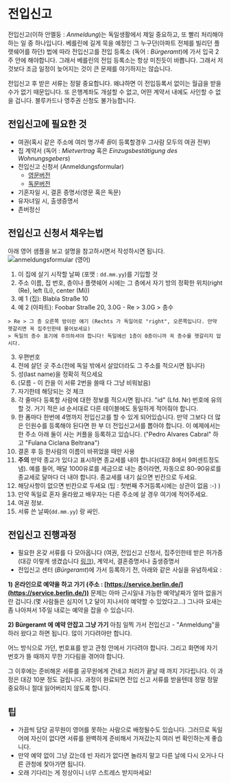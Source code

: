# 전입신고

전입신고(이하 안멜둥 : *Anmeldung*)는 독일생활에서 제일 중요하고, 또 빨리 처리해야 하는 일 중 하나입니다. 베를린에 길게 묵을 예정인 그 누구던(아파트 전체를 빌리던 플랫쉐어를 하던) 법에 따라 전입신고를 전입 등록소 (독어 : *Bürgeramt*)에 가서 입국 2주 안에 해야합니다. 그래서 베를린의 전임 등록소는 항상 미친듯이 바쁩니다. 그래서 저것보다 조금 일정이 늦어지는 것이 큰 문제를 야기하지는 않습니다.

전입신고 후 받은 서류는 정말 중요합니다. 왜냐하면 이 전입등록서 없이는 월급을 받을 수가 없기 때문입니다. 또 은행계좌도 개설할 수 없고, 어떤 계약서 내에도 사인할 수 없을 겁니다. 블루카드나 영주권 신청도 불가능합니다.

## 전입신고에 필요한 것

- 여권(혹시 같은 주소에 여러 명*가족 등*이 등록할경우 그사람 모두의 여권 전부)
- 집 계약서 (독어 : *Mietvertrag* 혹은 *Einzugsbestätigung des Wohnungsgebers*)
- 전입신고 신청서 (Anmeldungsformular)
  - [영문버전](https://github.com/marlonbernardes/awesome-berlin/raw/master/files/anmeldung_en.pdf)
  - [독문버전](https://github.com/marlonbernardes/awesome-berlin/raw/master/files/anmeldung_de.pdf)
- 기혼자일 시, 결혼 증명서(영문 혹은 독문)
- 유자녀일 시, 출생증명서
- 존버정신

## 전입신고 신청서 채우는법

아래 영어 샘플을 보고 설명을 참고하시면서 작성하시면 됩니다.
![anmeldungsformular (영어)](https://cloud.githubusercontent.com/assets/2975955/16777113/9b445a1e-4868-11e6-8fc0-3abd4dc6251d.png)

1. 이 집에 살기 시작할 날짜 (포맷 : `dd.mm.yy`)를 기입할 것
2. 주소 이름, 집 번호, 층이나 플랫쉐어 시에는 그 층에서 자기 방의 정확한 위치(right (Re), left (Li), center (Mi))
  2. 예 1 (집): Blabla Straße 10
  2. 예 2 (아파트): Foobar Straße 20, 3.0G - Re
    > 3.0G > 층수

    > Re > 그 층 오른쪽 방이란 얘기 (Rechts 가 독일어로 "right", 오른쪽입니다. 만약 헷갈리면 꼭 집주인한테 물어보세요)
    > 독일의 층수 표기에 주의하셔야 합니다! 독일에선 1층이 0층이니까 꼭 층수를 헷갈리지 맙시다.
3. 우편번호
4. 전에 살던 곳 주소(전에 독일 밖에서 살았더라도 그 주소를 적으시면 됩니다)
5. 성(last name)을 정확히 적으세요
6. (모름 - 이 칸을 이 서류 2번을 쓸때 다 그냥 비워놨음)
7. 자기한테 해당되는 것 체크
8. 각 줄마다 등록할 사람에 대한 정보를 적으시면 됩니다. "id" (Lfd. Nr) 번호에 유의할 것. 거기 적은 id 순서대로 다른 테이블에도 동일하게 적어줘야 합니다.
9. 한 폼마다 한번에 4명까지 전입신고를 할 수 있게 되어있습니다. 만약 그보다 더 많은 인원수를 등록해야 된다면 한 부 더 전입신고서를 뽑아야 합니다. 이 예제에서는 한 주소 아래 둘이 사는 커플을 등록하고 있습니다. ("Pedro Alvares Cabral" 하고 "Fulana Ciclana Beltrana")
10. 결혼 후 등 한사람의 이름이 바뀌었을 때만 사용
11. **주의** 만약 종교가 있다고 표시하면 종교세를 내야 합니다(대강 8에서 9퍼센트정도 냄). 예를 들어, 매달 1000유로를 세금으로 내는 중이라면, 자동으로 80-90유로를 종교세로 달마다 더 내야 합니다. 종교세를 내기 싫으면 빈칸으로 두세요.
12. 해당사항이 없으면 빈칸으로 두세요 (팁 : 첫번째 주거등록시에는 상관이 없음 :-) )
13. 만약 독일로 혼자 올라왔고 배우자는 다른 주소에 살 경우 여기에 적어주세요.
14. 여권 정보.
15. 서류 쓴 날짜(`dd.mm.yy`) 랑 싸인.

## 전입신고 진행과정

- 필요한 온갖 서류를 다 모아옵니다 (여권, 전입신고 신청서, 집주인한테 받은 허가증(대강 이렇게 생겼습니다 [링크](https://www.berlin.de/formularserver/formular.php?402544)), 계약서, 결혼증명서나 출생증명서
- 전입신고 센터 (*Bürgeramt*)에 가서 등록하기 전, 아래와 같은 사실을 유념하세요 :

 **1) 온라인으로 예약을 하고 가기 (주소 : [https://service.berlin.de/](https://service.berlin.de/))**
 문제는 아마 근시일내 가능한 예약날짜가 얼마 없을거란 겁니다.(몇 사람들은 심지어 1,2 달이 지나서야 예약할 수 있었다고...) 그나마 요새는 좀 나아져서 1주일 내로는 예약을 잡을 수 있습니다.

 **2) Bürgeramt 에 예약 안잡고 그냥 가기**
아침 일찍 가서 전입신고 - "Anmeldung"을 하러 왔다고 하면 됩니다. 많이 기다려야만 합니다.

어느 방식으로 가던, 번호표를 받고 관청 안에서 기다려야 합니다. 그리고 화면에 자기 번호가 뜰 때까지 무한 기다림을 겪어야 합니다.

그 이후에는 준비해온 서류를 공무원에게 건네고 처리가 끝날 때 까지 기다립니다. 이 과정은 대강 10분 정도 걸립니다. 과정이 완료되면 전입 신고 서류를 받을텐데 정말 정말 중요하니 절대 잃어버리지 않도록 합니다.

## 팁

- 가끔씩 담당 공무원이 영어를 못하는 사람으로 배정될수도 있습니다. 그러므로 독일어에 자신이 없다면 서류를 완벽하게 준비해서 가져갔는지 여러 번 확인하는게 좋습니다.
- 만약 예약 없이 그냥 갔는데 빈 자리가 없다면 놀라지 말고 다른 날에 다시 오거나 다른 관청에 찾아가면 됩니다.
- 오래 기다리는 게 정상이니 너무 스트레스 받지마세요!
